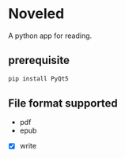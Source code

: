 # Noveled
A python app for reading.

## prerequisite
```powershell
pip install PyQt5
```
## File format supported
- pdf
- epub


- [x] write